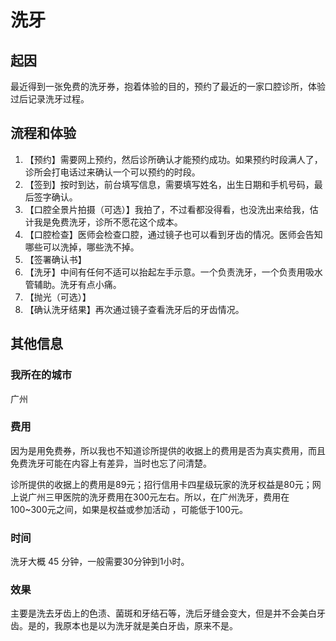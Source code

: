 # 洗牙

## 起因

最近得到一张免费的洗牙券，抱着体验的目的，预约了最近的一家口腔诊所，体验过后记录洗牙过程。

## 流程和体验

1. 【预约】需要网上预约，然后诊所确认才能预约成功。如果预约时段满人了，诊所会打电话过来确认一个可以预约的时段。
2. 【签到】按时到达，前台填写信息，需要填写姓名，出生日期和手机号码，最后签字确认。
3. 【口腔全景片拍摄（可选）】我拍了，不过看都没得看，也没洗出来给我，估计我是免费洗牙，诊所不愿花这个成本。
4. 【口腔检查】医师会检查口腔，通过镜子也可以看到牙齿的情况。医师会告知哪些可以洗掉，哪些洗不掉。
5. 【签署确认书】
6. 【洗牙】中间有任何不适可以抬起左手示意。一个负责洗牙，一个负责用吸水管辅助。洗牙有点小痛。
7. 【抛光（可选）】
8. 【确认洗牙结果】再次通过镜子查看洗牙后的牙齿情况。

## 其他信息

### 我所在的城市

广州

### 费用

因为是用免费券，所以我也不知道诊所提供的收据上的费用是否为真实费用，而且免费洗牙可能在内容上有差异，当时也忘了问清楚。

诊所提供的收据上的费用是89元；招行信用卡四星级玩家的洗牙权益是80元；网上说广州三甲医院的洗牙费用在300元左右。所以，在广州洗牙，费用在100~300元之间，如果是权益或参加活动 ，可能低于100元。

### 时间

洗牙大概 45 分钟，一般需要30分钟到1小时。

### 效果

主要是洗去牙齿上的色渍、菌斑和牙结石等，洗后牙缝会变大，但是并不会美白牙齿。是的，我原本也是以为洗牙就是美白牙齿，原来不是。

